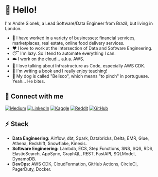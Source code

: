 # 👋 Hello!

I'm Andre Sionek, a Lead Software/Data Engineer from Brazil, but living in London. 

* 🔭 I have worked in a variety of businesses: financial services, marketplaces, real estate, online food delivery services. 
* ❤️ I love to work at the intersection of Data and Software Engineering.
* 😴 I'm lazy. So I tend to automate everything I can.
* ☁️ I work on the cloud... a.k.a. AWS.
* 💬 I love talking about Infrastructure as Code, especially AWS CDK.
* 📘 I'm writing a book and I really enjoy teaching!
* 🐶 My dog is called "Belisco", which means "to pinch" in portuguese. Yeah... He bites.

## 🔗 Connect with me
[![Medium](https://img.shields.io/badge/Medium-12100E?style=for-the-badge&logo=medium&logoColor=white)](https://medium.com/@sionek)
[![LinkedIn](https://img.shields.io/badge/linkedin-%230077B5.svg?style=for-the-badge&logo=linkedin&logoColor=white)](https://linkedin.com/in/andresionek)
[![Kaggle](https://img.shields.io/badge/Kaggle-035a7d?style=for-the-badge&logo=kaggle&logoColor=white)](https://www.kaggle.com/andresionek)
[![Reddit](https://img.shields.io/badge/Reddit-%23FF4500.svg?style=for-the-badge&logo=Reddit&logoColor=white)](https://www.reddit.com/user/AndreSionek)
[![GitHub](https://img.shields.io/badge/github-%23121011.svg?style=for-the-badge&logo=github&logoColor=white)](https://github.com/andresionek91/)

## ⚡ Stack

* **Data Engineering:** Airflow, dbt, Spark, Databricks, Delta, EMR, Glue, Athena, Redshift, Snowflake, Kinesis.
* **Software Engineering:** Lambda, ECS, Step Functions, SNS, SQS, RDS, ElasticSearch, AppSync, GraphQL, REST, FastAPI, SQLModel, DynamoDB.
* **DevOps:** AWS CDK, CloudFormation, GitHub Actions, CircleCI, PagerDuty, Docker.

